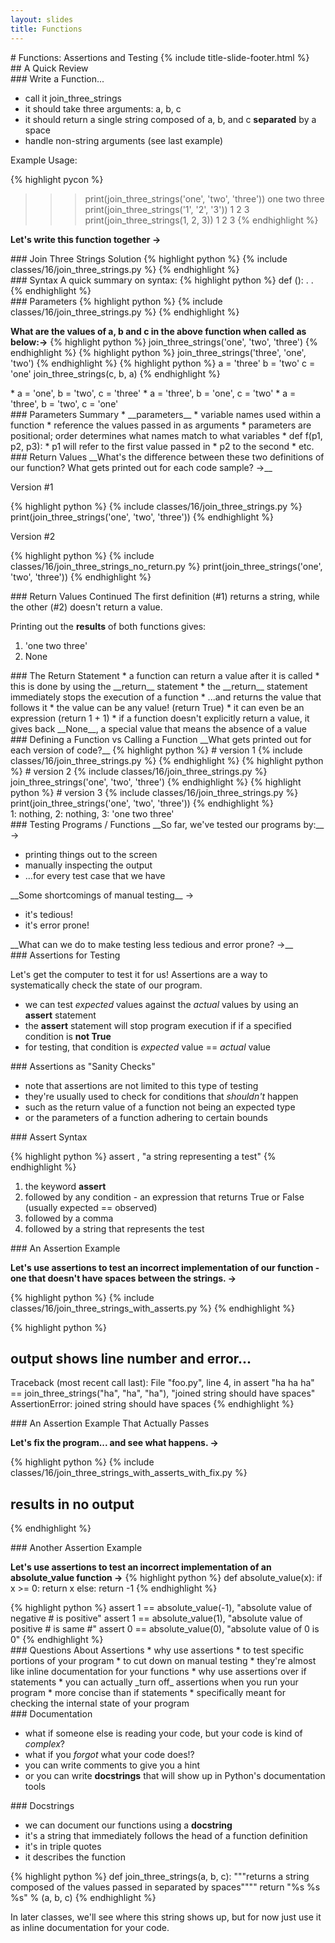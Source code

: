 ```yaml
---
layout: slides
title: Functions 
---
```

<section markdown="block" class="title-slide">
# Functions: Assertions and Testing
{% include title-slide-footer.html %}
</section>

<section markdown="block">
## A Quick Review
</section>

<section markdown="block">
### Write a Function... 

* call it join_three_strings
* it should take three arguments: a, b, c
* it should return a single string composed of a, b, and c __separated__ by a space
* handle non-string arguments (see last example)

Example Usage:

{% highlight pycon %}
>>> print(join_three_strings('one', 'two', 'three'))
one two three
>>> print(join_three_strings('1', '2', '3'))
1 2 3
>>> print(join_three_strings(1, 2, 3))
1 2 3
{% endhighlight %}

__Let's write this function together &rarr;__
</section>

<section markdown="block">
### Join Three Strings Solution
{% highlight python %}
{% include classes/16/join_three_strings.py %}
{% endhighlight %}
</section>

<section markdown="block">
### Syntax
A quick summary on syntax:
{% highlight python %}
def <function_name>(<zero_or_more_parameters>):
	<statement #1>
	<statement #2>
	.
	.
	<etc.>
{% endhighlight %}
</section>

<section markdown="block">
### Parameters
{% highlight python %}
{% include classes/16/join_three_strings.py %}
{% endhighlight %}

__What are the values of a, b and c in the above function when called as below:&rarr;__
{% highlight python %}
join_three_strings('one', 'two', 'three')
{% endhighlight %}
{% highlight python %}
join_three_strings('three', 'one', 'two')
{% endhighlight %}
{% highlight python %}
a = 'three'
b = 'two'
c = 'one'
join_three_strings(c, b, a)
{% endhighlight %}

<div class="incremental" markdown="block">
* a = 'one', b = 'two', c = 'three'
* a = 'three', b = 'one', c = 'two'
* a = 'three', b = 'two', c = 'one'
</div>
</section>

<section markdown="block">
### Parameters Summary
* __parameters__ 
	* variable names used within a function 
	* reference the values passed in as arguments
* parameters are positional; order determines what names match to what variables
	* def f(p1, p2, p3):
	* p1 will refer to the first value passed in
	* p2 to the second
	* etc.
</section>

<section markdown="block">
### Return Values
__What's the difference between these two definitions of our function?  What gets printed out for each code sample? &rarr;__

Version #1

{% highlight python %}
{% include classes/16/join_three_strings.py %}
print(join_three_strings('one', 'two', 'three'))
{% endhighlight %}

Version #2

{% highlight python %}
{% include classes/16/join_three_strings_no_return.py %}
print(join_three_strings('one', 'two', 'three'))
{% endhighlight %}
</section>

<section markdown="block">
### Return Values Continued
The first definition (#1) returns a string, while the other (#2) doesn't return a value.  

Printing out the __results__ of both functions gives:

1. 'one two three'
2. None
</section>

<section markdown="block">
### The Return Statement
* a function can return a value after it is called
* this is done by using the __return__ statement
* the __return__ statement immediately stops the execution of a function
* ...and returns the value that follows it 
	* the value can be any value! (return True)
	* it can even be an expression (return 1 + 1)
* if a function doesn't explicitly return a value, it gives back __None__, a special value that means the absence of a value
</section>

<section markdown="block">
### Defining a Function vs Calling a Function
__What gets printed out for each version of code?__
{% highlight python %}
# version 1
{% include classes/16/join_three_strings.py %}
{% endhighlight %}
{% highlight python %}
# version 2
{% include classes/16/join_three_strings.py %}
join_three_strings('one', 'two', 'three')
{% endhighlight %}
{% highlight python %}
# version 3
{% include classes/16/join_three_strings.py %}
print(join_three_strings('one', 'two', 'three'))
{% endhighlight %}
<div class="incremental" markdown="block">
1: nothing, 2: nothing, 3: 'one two three'
</div>
</section>

<section markdown="block">
### Testing Programs / Functions
__So far, we've tested our programs by:__ &rarr;

<div class="incremental" markdown="block">

* printing things out to the screen
* manually inspecting the output
* ...for every test case that we have
</div>

<div class="incremental" markdown="block">
__Some shortcomings of manual testing__ &rarr;
</div>

<div class="incremental" markdown="block">

* it's tedious!
* it's error prone!
</div>

<div class="incremental" markdown="block">
__What can we do to make testing less tedious and error prone? &rarr;__
</div>
</section>

<section markdown="block">
### Assertions for Testing

Let's get the computer to test it for us!  Assertions are a way to systematically check the state of our program.

* we can test _expected_ values against the _actual_ values by using an __assert__ statement
* the __assert__ statement will stop program execution if if a specified condition is __not True__
* for testing, that condition is _expected_ value == _actual_ value
</section>

<section markdown="block">
### Assertions as "Sanity Checks"

* note that assertions are not limited to this type of testing
* they're usually used to check for conditions that _shouldn't_ happen 
* such as the return value of a function not being an expected type
* or the parameters of a function adhering to certain bounds
</section>

<section markdown="block">
### Assert Syntax

{% highlight python %}
assert <some condition>, "a string representing a test"
{% endhighlight %}

1. the keyword __assert__
2. followed by any condition - an expression that returns True or False (usually expected == observed)
3. followed by a comma
4. followed by a string that represents the test 
</section>

<section markdown="block">
### An Assertion Example

__Let's use assertions to test an incorrect implementation of our function - one that doesn't have spaces between the strings. &rarr;__

<div class="incremental" markdown="block">
{% highlight python %}
{% include classes/16/join_three_strings_with_asserts.py %}
{% endhighlight %}

{% highlight python %}
# output shows line number and error...
Traceback (most recent call last):
  File "foo.py", line 4, in <module>
    assert "ha ha ha" == join_three_strings("ha", "ha", "ha"), "joined string should have spaces"
AssertionError: joined string should have spaces
{% endhighlight %}
</div>
</section>

<section markdown="block">
### An Assertion Example That Actually Passes

__Let's fix the program... and see what happens. &rarr;__

{% highlight python %}
{% include classes/16/join_three_strings_with_asserts_with_fix.py %}
# results in no output
{% endhighlight %}
</section>

<section markdown="block">
### Another Assertion Example

__Let's use assertions to test an incorrect implementation of an absolute_value function &rarr;__
{% highlight python %}
def absolute_value(x):
	if x >= 0:
		return x
	else:
		return -1
{% endhighlight %}
<div class="incremental" markdown="block">
{% highlight python %}
assert 1 == absolute_value(-1), "absolute value of negative # is positive"
assert 1 == absolute_value(1), "absolute value of positive # is same #"
assert 0 == absolute_value(0), "absolute value of 0 is 0"
{% endhighlight %}

</div>
</section>

<section markdown="block">
### Questions About Assertions
* why use assertions
	* to test specific portions of your program
	* to cut down on manual testing
	* they're almost like inline documentation for your functions
* why use assertions over if statements
	* you can actually _turn off_ assertions when you run your program
	* more concise than if statements
	* specifically meant for checking the internal state of your program
</section>

<section markdown="block">
### Documentation

* what if someone else is reading your code, but your code is kind of _complex_?
* what if you _forgot_ what your code does!?
* you can write comments to give you a hint
* or you can write __docstrings__ that will show up in Python's documentation tools
</section>

<section markdown="block">
### Docstrings

* we can document our functions using a __docstring__ 
* it's a string that immediately follows the head of a function definition
* it's in triple quotes
* it describes the function

{% highlight python %}
def join_three_strings(a, b, c):
	"""returns a string composed of the values passed in separated by spaces""""
	return "%s %s %s" % (a, b, c)
{% endhighlight %}

In later classes, we'll see where this string shows up, but for now just use it as inline documentation for your code.
</section>
